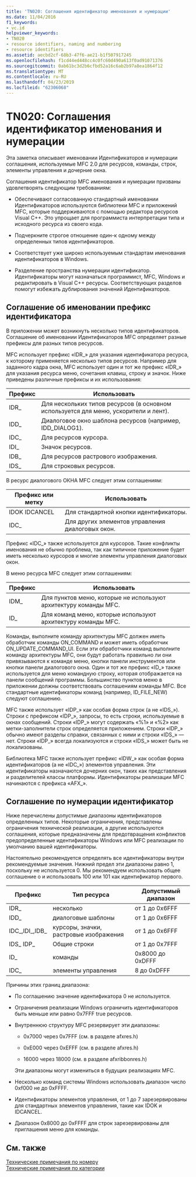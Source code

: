 ```yaml
---
title: 'TN020: Соглашения идентификатор именования и нумерации'
ms.date: 11/04/2016
f1_keywords:
- vc.id
helpviewer_keywords:
- TN020
- resource identifiers, naming and numbering
- resource identifiers
ms.assetid: aecbd2cf-68b3-47f6-ae21-b1f507917245
ms.openlocfilehash: f1cd44ed448cc4c0fc60d490a613f0ad91071376
ms.sourcegitcommit: 0ab61bc3d2b6cfbd52a16c6ab2b97a8ea1864f12
ms.translationtype: MT
ms.contentlocale: ru-RU
ms.lasthandoff: 04/23/2019
ms.locfileid: "62306068"
---
```

# <a name="tn020-id-naming-and-numbering-conventions"></a>TN020: Соглашения идентификатор именования и нумерации

Эта заметка описывает именовании Идентификаторов и нумерации соглашения, используемые MFC 2.0 для ресурсов, команды, строк, элементы управления и дочерние окна.

Соглашения идентификатор MFC именования и нумерации призваны удовлетворять следующим требованиям:

- Обеспечивают согласованную стандартный именовании Идентификаторов используются библиотеки MFC и приложений MFC, которые поддерживаются с помощью редактора ресурсов Visual C++. Это упрощает для программиста интерпретации типа и исходного ресурса из своего кода.

- Подчеркните строгое отношение один-к одному между определенных типов идентификаторов.

- Соответствует уже широко используемым стандартам именования идентификаторов в Windows.

- Разделение пространства нумерации идентификатор. Идентификаторы могут назначаться программист, MFC, Windows и редактировать в Visual C++ ресурсы. Соответствующих разделов помогут избежать дублирования значений Идентификаторов.

## <a name="the-id-prefix-naming-convention"></a>Соглашение об именовании префикс идентификатора

В приложении может возникнуть несколько типов идентификаторов. Соглашение об именовании Идентификаторов MFC определяет разные префиксы для разных типов ресурсов.

MFC использует префикс «IDR_» для указания идентификатора ресурса, к которому применяется несколько типов ресурсов. Например для заданного кадра окна, MFC использует один и тот же префикс «IDR_» для указания ресурса меню, сочетания клавиш, строку и значок. Ниже приведены различные префиксы и их использования:

|Префикс|Использовать|
|------------|---------|
|IDR_|Для нескольких типов ресурсов (в основном используется для меню, ускорители и лент).|
|IDD_|Диалоговое окно шаблона ресурсов (например, IDD_DIALOG1).|
|IDC_|Для ресурсов курсора.|
|IDI_|Значок ресурсов.|
|IDB_|Для ресурсов растрового изображения.|
|IDS_|Для строковых ресурсов.|

В ресурс диалогового ОКНА MFC следует этим соглашениям:

|Префикс или метку|Использовать|
|---------------------|---------|
|IDOK IDCANCEL|Для стандартной кнопки идентификаторы.|
|IDC_|Для других элементов управления диалоговых окон.|

Префикс «IDC_» также используется для курсоров. Такие конфликты именования не обычно проблема, так как типичное приложение будет иметь несколько курсоров и многие элементы управления диалоговых окон.

В меню ресурса MFC следует этим соглашениям:

|Префикс|Использовать|
|------------|---------|
|IDM_|Для пунктов меню, которые не используют архитектуру команды MFC.|
|ID_|Для команд меню, которые используют архитектуру команды MFC.|

Команды, выполните команду архитектуры MFC должен иметь обработчик команды ON_COMMAND и может иметь обработчик ON_UPDATE_COMMAND_UI. Если эти обработчики команд выполните команду архитектуры MFC, они будут работать правильно ли они привязываются к команде меню, кнопки панели инструментов или кнопки панели диалогового окна. Один и тот же префикс «ID_» также используется для меню командную строку, которая отображается на панели сообщений программы. Большинство пунктов меню в приложении должны соответствовать соглашениям команды MFC. Все стандартные идентификаторы команд (например, ID_FILE_NEW) следуют соглашению.

MFC также использует «IDP_» как особая форма строк (а не «IDS_»). Строки с префиксом «IDP_», запросы, то есть строки, используемые в окнах сообщений. Строки «IDP_» могут содержать «%1» и «%2» как метки-заполнители строк определяется приложением. Строки «IDP_» обычно имеют разделы справки, связанных с ними и строки «IDS_» — нет. Строки «IDP_» всегда локализуются и строки «IDS_» может быть не локализованы.

Библиотека MFC также использует префикс «IDW_» как особая форма идентификаторов (а не «IDC_») элементов управления. Эти идентификаторы назначаются дочерних окон, таких как представления и разделителей классы платформы. Идентификаторы реализации MFC начинаются с префикса «AFX_».

## <a name="the-id-numbering-convention"></a>Соглашение по нумерации идентификатор

Ниже перечислены допустимые диапазоны идентификаторов определенных типов. Некоторые ограничения, представлены ограничения технической реализации, а другие используются соглашения, которые предназначены для предотвращения конфликтов предопределенные идентификаторы Windows или MFC реализации по умолчанию вашей идентификаторы.

Настоятельно рекомендуется определять все идентификаторы внутри рекомендуемые значения. Нижний предел эти диапазоны равно 1, поскольку не используется 0. Мы рекомендуем использовать общее соглашение о и использовать 100 или 101 как идентификатор первого.

|Префикс|Тип ресурса|Допустимый диапазон|
|------------|-------------------|-----------------|
|IDR_|несколько|от 1 до 0x6FFF|
|IDD_|диалоговые шаблоны|от 1 до 0x6FFF|
|IDC_,IDI_,IDB_|курсоры, значки, растровые изображения|от 1 до 0x6FFF|
|IDS_ IDP_|Общие строки|от 1 до 0x7FFF|
|ID_|команды|0x8000 до 0xDFFF|
|IDC_|элементы управления|8 до 0xDFFF|

Причины этих границ диапазона:

- По соглашению значение идентификатора 0 не используется.

- Ограничения реализации Windows ограничить идентификаторов быть меньше или равно 0x7FFF true ресурсов.

- Внутреннюю структуру MFC резервирует эти диапазоны:

  - 0x7000 через 0x7FFF (см. в разделе afxres.h)

  - 0xE000 через 0xEFFF (см. в разделе afxres.h)

  - 16000 через 18000 (см. в разделе afxribbonres.h)

  Эти диапазоны могут измениться в будущих реализациях MFC.

- Несколько команд системы Windows использовать диапазон число 0xf000 не до 0xFFFF.

- Идентификаторы элементов управления, от 1 до 7 зарезервированы для стандартных элементов управления, такие как IDOK и IDCANCEL.

- Диапазон 0x8000 до 0xFFFF для строк зарезервированы для приглашения меню для команды.

## <a name="see-also"></a>См. также

[Технические примечания по номеру](../mfc/technical-notes-by-number.md)<br/>
[Технические примечания по категории](../mfc/technical-notes-by-category.md)
